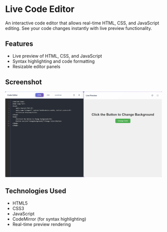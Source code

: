 # Live Code Editor
An interactive code editor that allows real-time HTML, CSS, and JavaScript editing.
See your code changes instantly with live preview functionality.


## Features
- Live preview of HTML, CSS, and JavaScript
- Syntax highlighting and code formatting
- Resizable editor panels


## Screenshot
![screenshot](screenshot.png)


## Technologies Used
- HTML5
- CSS3
- JavaScript
- CodeMirror (for syntax highlighting)
- Real-time preview rendering
